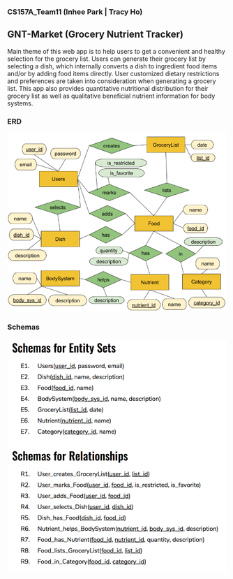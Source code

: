 ### CS157A_Team11 (Inhee Park | Tracy Ho)

## GNT-Market (Grocery Nutrient Tracker)
Main theme of this web app is to help users to get a convenient and healthy selection for the grocery list. Users can generate their grocery list by selecting a dish, which internally converts a dish to ingredient food items and/or by adding food items directly. User customized dietary restrictions and preferences are taken into consideration when generating a grocery list. This app also provides quantitative nutritional distribution for their grocery list as well as qualitative beneficial nutrient information for body systems.

### ERD
![GNT-market-ERD](https://github.com/ipark-CS/CS157A_Team11/blob/master/DBmodel_ERD/ERD.png)

### Schemas 
![GNT-market-Schemas](https://github.com/ipark-CS/CS157A_Team11/blob/master/DBmodel_ERD/schema.png)
